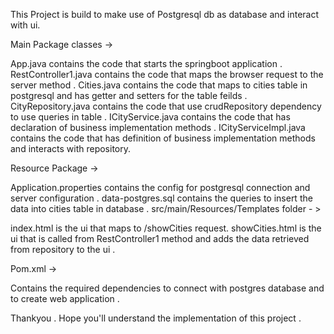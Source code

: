This Project is build to make use of Postgresql db as database and interact with ui.

Main Package classes ->

App.java contains the code that starts the springboot application . 
RestController1.java contains the code that maps the browser request to the server method . 
Cities.java contains the code that maps to cities table in postgresql and has getter and setters for the table feilds .
CityRepository.java contains the code that use crudRepository dependency to use queries in table .
ICityService.java contains the code that has declaration of business implementation methods . 
ICityServiceImpl.java contains the code that has definition of business implementation methods and interacts with repository. 

Resource Package ->

Application.properties contains the config for postgresql connection and server configuration .
data-postgres.sql contains the queries to insert the data into cities table in database . 
src/main/Resources/Templates folder - >

index.html is the ui that maps to /showCities request.
showCities.html is the ui that is called from RestController1 method and adds the data retrieved from repository to the ui . 

Pom.xml ->

Contains the required dependencies to connect with postgres database and to create web application . 

Thankyou . 
Hope you'll understand the implementation of this project . 
